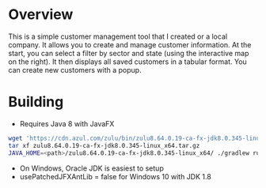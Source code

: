 # Overview
This is a simple customer management tool that I created or a local company. It allows you to create and manage customer information. At the start, you can select a filter by sector and state (using the interactive map on the right).
It then displays all saved customers in a tabular format.
You can create new customers with a popup.

# Building
- Requires Java 8 with JavaFX
```bash
wget 'https://cdn.azul.com/zulu/bin/zulu8.64.0.19-ca-fx-jdk8.0.345-linux_x64.tar.gz'
tar xf zulu8.64.0.19-ca-fx-jdk8.0.345-linux_x64.tar.gz
JAVA_HOME=<path>/zulu8.64.0.19-ca-fx-jdk8.0.345-linux_x64/ ./gradlew run
```

- On Windows, Oracle JDK is easiest to setup
- usePatchedJFXAntLib = false for Windows 10 with JDK 1.8
